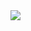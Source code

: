 <img src="https://capsule-render.vercel.app/api?type=wave&color=auto&height=300&section=header&text=Welcome%20&fontSize=90" />
